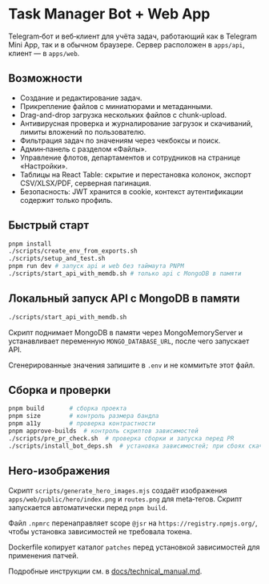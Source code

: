 <!-- Назначение файла: краткое описание возможностей проекта. Основные модули: api, web. -->

# Task Manager Bot + Web App

Telegram‑бот и веб‑клиент для учёта задач, работающий как в Telegram Mini App, так и в обычном браузере. Сервер расположен в `apps/api`, клиент — в `apps/web`.

## Возможности

- Создание и редактирование задач.
- Прикрепление файлов с миниатюрами и метаданными.
- Drag-and-drop загрузка нескольких файлов с chunk-upload.
- Антивирусная проверка и журналирование загрузок и скачиваний, лимиты вложений по пользователю.
- Фильтрация задач по значениям через чекбоксы и поиск.
- Админ‑панель с разделом «Файлы».
- Управление флотов, департаментов и сотрудников на странице «Настройки».
- Таблицы на React Table: скрытие и перестановка колонок, экспорт CSV/XLSX/PDF, серверная пагинация.
- Безопасность: JWT хранится в cookie, контекст аутентификации содержит только профиль.

## Быстрый старт

```bash
pnpm install
./scripts/create_env_from_exports.sh
./scripts/setup_and_test.sh
pnpm run dev # запуск api и web без таймаута PNPM
./scripts/start_api_with_memdb.sh # только api с MongoDB в памяти
```

## Локальный запуск API с MongoDB в памяти

```bash
./scripts/start_api_with_memdb.sh
```

Скрипт поднимает MongoDB в памяти через MongoMemoryServer и устанавливает переменную `MONGO_DATABASE_URL`, после чего запускает API.

Сгенерированные значения запишите в `.env` и не коммитьте этот файл.

## Сборка и проверки

```bash
pnpm build       # сборка проекта
pnpm size        # контроль размера бандла
pnpm a11y        # проверка контрастности
pnpm approve-builds  # контроль скриптов зависимостей
./scripts/pre_pr_check.sh  # проверка сборки и запуска перед PR
./scripts/install_bot_deps.sh  # установка зависимостей; при сбоях скачивает pnpm из GitHub
```

## Hero-изображения

Скрипт `scripts/generate_hero_images.mjs` создаёт изображения `apps/web/public/hero/index.png`
и `routes.png` для meta‑тегов. Скрипт запускается автоматически перед `pnpm build`.

Файл `.npmrc` перенаправляет scope `@jsr` на `https://registry.npmjs.org/`,
чтобы установка зависимостей не требовала токена.

Dockerfile копирует каталог `patches` перед установкой зависимостей для применения патчей.

Подробные инструкции см. в [docs/technical_manual.md](docs/technical_manual.md).
